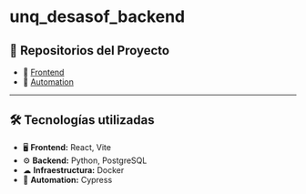 # unq_desasof_backend

## 📌 Repositorios del Proyecto
- 🔹 [Frontend](https://github.com/JuanIgnGarcia/unq_desasof_frontend)
- 🔹 [Automation](https://github.com/Pestigirioso/unq_desasof_automation)

---

## 🛠 Tecnologías utilizadas

- 🖥 **Frontend:** React, Vite
- ⚙ **Backend:** Python, PostgreSQL
- ☁ **Infraestructura:** Docker
- 🤖 **Automation:** Cypress
